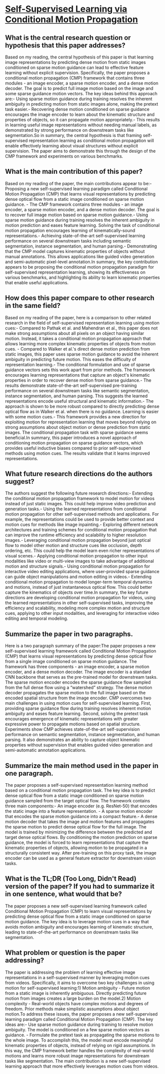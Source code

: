 # [Self-Supervised Learning via Conditional Motion Propagation](https://arxiv.org/abs/1903.11412)

## What is the central research question or hypothesis that this paper addresses?

Based on my reading, the central hypothesis of this paper is that learning image representations by predicting dense motion from static images conditioned on sparse motion guidance can lead to effective feature learning without explicit supervision. Specifically, the paper proposes a conditional motion propagation (CMP) framework that contains three modules - an image encoder, a sparse motion encoder, and a dense motion decoder. The goal is to predict full image motion based on the image and some sparse guidance motion vectors. The key ideas behind this approach are:- Using sparse motion guidance during training resolves the inherent ambiguity in predicting motion from static images alone, making the pretext task easier.- Recovering dense motion conditioned on sparse guidance encourages the image encoder to learn about the kinematic structure and properties of objects, so it can propagate motion appropriately.- This results in learning useful image representations without needing manual labels, as demonstrated by strong performance on downstream tasks like segmentation.So in summary, the central hypothesis is that framing self-supervised representation learning as conditional motion propagation will enable effectively learning about visual structures without explicit supervision. The paper aims to demonstrate this through the design of the CMP framework and experiments on various benchmarks.


## What is the main contribution of this paper?

Based on my reading of the paper, the main contributions appear to be:- Proposing a new self-supervised learning paradigm called Conditional Motion Propagation (CMP) that learns visual representations by predicting dense optical flow from a static image conditioned on sparse motion guidance. - The CMP framework contains three modules - an image encoder, a sparse motion encoder, and a dense motion decoder. The goal is to recover full image motion based on sparse motion guidance.- Using sparse motion guidance during training resolves the inherent ambiguity in motion prediction and eases feature learning. Solving the task of conditional motion propagation encourages learning of kinematically-sound representations.- Achieving state-of-the-art self-supervised learning performance on several downstream tasks including semantic segmentation, instance segmentation, and human parsing.- Demonstrating that the CMP model captures kinematic properties of objects without manual annotations. This allows applications like guided video generation and semi-automatic pixel-level annotation.In summary, the key contribution appears to be proposing the conditional motion propagation paradigm for self-supervised representation learning, showing its effectiveness on various benchmarks, and highlighting its ability to learn kinematic properties that enable useful applications.


## How does this paper compare to other research in the same field?

Based on my reading of the paper, here is a comparison to other related research in the field of self-supervised representation learning using motion cues:- Compared to Pathak et al. and Mahendran et al., this paper does not make strong assumptions about all pixels on an object having similar motion. Instead, it takes a conditional motion propagation approach that allows learning more complex kinematic properties of objects from motion cues. - Compared to Walker et al.'s direct dense motion prediction from static images, this paper uses sparse motion guidance to avoid the inherent ambiguity in predicting future motion. This eases the difficulty of representation learning.- The conditional formulation and use of sparse guidance vectors sets this work apart from prior methods. The framework encourages learning representations that capture an object's kinematic properties in order to recover dense motion from sparse guidance.- The results demonstrate state-of-the-art self-supervised pre-training performance on several downstream tasks like semantic segmentation, instance segmentation, and human parsing. This suggests the learned representations encode useful structural and kinematic information.- The approach is shown to be more robust compared to directly predicting dense optical flow as in Walker et al. when there is no guidance. Learning is easier with some motion cues.- This framework provides a new direction for exploiting motion for representation learning that moves beyond relying on strong assumptions about object motion or dense prediction from static images. The conditional propagation task with sparse guidance seems beneficial.In summary, this paper introduces a novel approach of conditioning motion propagation on sparse guidance vectors, which provides useful inductive biases compared to prior self-supervised methods using motion cues. The results validate that it learns improved representations.


## What future research directions do the authors suggest?

The authors suggest the following future research directions:- Extending the conditional motion propagation framework to model motion for videos instead of just static images. This could help improve video prediction and generation tasks.- Using the learned representations from conditional motion propagation for other self-supervised methods and applications. For example, the representations could be used to provide better context and motion cues for methods like image inpainting.- Exploring different network architectures and training schemes for conditional motion propagation that can improve the runtime efficiency and scalability to higher resolution images.- Leveraging conditional motion propagation beyond just optical flow to model other motion and structure cues like occlusion, depth ordering, etc. This could help the model learn even richer representations of visual scenes.- Applying conditional motion propagation to other input modalities like video or multi-view images to take advantage of additional motion and structure signals.- Using conditional motion propagation for interactive video editing applications, where user-provided sparse guidance can guide object manipulations and motion editing in videos.- Extending conditional motion propagation to model longer-term temporal dynamics and motions, instead of just instantaneous optical flow. This could better capture the kinematics of objects over time.In summary, the key future directions are developing conditional motion propagation for videos, using the learned representations in other self-supervised tasks, improving the efficiency and scalability, modeling more complex motion and structure cues, applying to other input modalities, and leveraging for interactive video editing and temporal modeling.


## Summarize the paper in two paragraphs.

Here is a two paragraph summary of the paper:The paper proposes a new self-supervised learning framework called Conditional Motion Propagation (CMP) that learns visual representations by predicting dense optical flow from a single image conditioned on sparse motion guidance. The framework has three components - an image encoder, a sparse motion encoder, and a dense motion decoder. The image encoder is a standard CNN backbone that serves as the pre-trained model for downstream tasks. The sparse motion encoder encodes the sparse guidance flow sampled from the full dense flow using a “watershed” strategy. The dense motion decoder propagates the sparse motion to the full image based on the encoded spatial structure from the image encoder. CMP overcomes two main challenges in using motion cues for self-supervised learning. First, providing sparse guidance flow during training resolves inherent motion ambiguity and eases feature learning. Second, solving the pretext task encourages emergence of kinematic representations with greater expressive power to propagate motions based on spatial structure. Experiments show CMP achieves state-of-the-art self-supervision performance on semantic segmentation, instance segmentation, and human parsing. It also demonstrates an ability to capture object kinematic properties without supervision that enables guided video generation and semi-automatic annotation applications.


## Summarize the main method used in the paper in one paragraph.

The paper proposes a self-supervised representation learning method based on a conditional motion propagation task. The key idea is to predict dense optical flow from a static image conditioned on sparse motion guidance sampled from the target optical flow. The framework contains three main components:- An image encoder (e.g. ResNet-50) that encodes the static image into a feature representation. - A sparse motion encoder that encodes the sparse motion guidance into a compact feature.- A dense motion decoder that takes the image and motion features and propagates the sparse motion to predict dense optical flow for the full image. The model is trained by minimizing the difference between the predicted and target dense optical flows. By conditioning the motion prediction on sparse guidance, the model is forced to learn representations that capture the kinematic properties of objects, allowing motion to be propagated in a structurally consistent way. After pre-training on this proxy task, the image encoder can be used as a general feature extractor for downstream vision tasks.


## What is the TL;DR (Too Long, Didn't Read) version of the paper? If you had to summarize it in one sentence, what would that be?

The paper proposes a new self-supervised learning framework called Conditional Motion Propagation (CMP) to learn visual representations by predicting dense optical flow from a static image conditioned on sparse motion guidance. The key idea is to leverage motion cues in a way that avoids motion ambiguity and encourages learning of kinematic structure, leading to state-of-the-art performance on downstream tasks like segmentation.


## What problem or question is the paper addressing?

The paper is addressing the problem of learning effective image representations in a self-supervised manner by leveraging motion cues from videos. Specifically, it aims to overcome two key challenges in using motion for self-supervised learning:1) Motion ambiguity - Future motion from a static image is inherently ambiguous. Directly predicting future motion from images creates a large burden on the model.2) Motion complexity - Real-world objects have complex motions and degrees of freedom. Prior methods make simplistic assumptions about object motion.To address these issues, the paper proposes a new self-supervised learning paradigm called Conditional Motion Propagation (CMP). The key ideas are:- Use sparse motion guidance during training to resolve motion ambiguity. The model is conditioned on a few sparse motion vectors as guidance. - Formulate the pretext task as propagating the sparse motions to the whole image. To accomplish this, the model must encode meaningful kinematic properties of objects, instead of relying on rigid assumptions. In this way, the CMP framework better handles the complexity of real-world motions and learns more robust image representations for downstream tasks like segmentation. The main contribution is a new self-supervised learning approach that more effectively leverages motion cues from videos.
